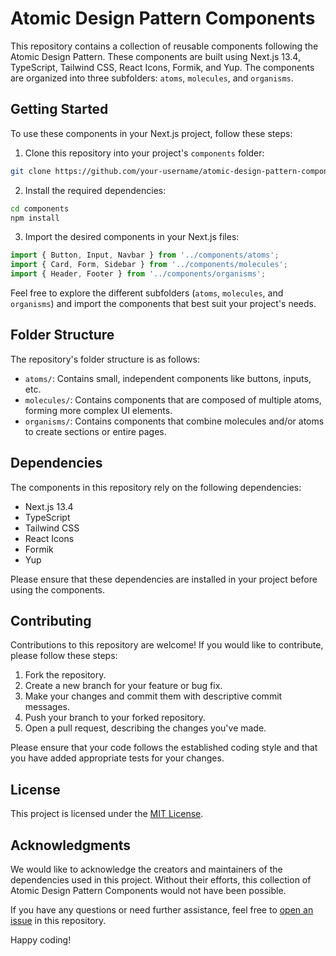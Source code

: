 # Atomic Design Pattern Components

This repository contains a collection of reusable components following the Atomic Design Pattern. These components are built using Next.js 13.4, TypeScript, Tailwind CSS, React Icons, Formik, and Yup. The components are organized into three subfolders: `atoms`, `molecules`, and `organisms`.

## Getting Started

To use these components in your Next.js project, follow these steps:

1. Clone this repository into your project's `components` folder:

```bash
git clone https://github.com/your-username/atomic-design-pattern-components.git components
```

2. Install the required dependencies:

```bash
cd components
npm install
```

3. Import the desired components in your Next.js files:

```javascript
import { Button, Input, Navbar } from '../components/atoms';
import { Card, Form, Sidebar } from '../components/molecules';
import { Header, Footer } from '../components/organisms';
```

Feel free to explore the different subfolders (`atoms`, `molecules`, and `organisms`) and import the components that best suit your project's needs.

## Folder Structure

The repository's folder structure is as follows:

- `atoms/`: Contains small, independent components like buttons, inputs, etc.
- `molecules/`: Contains components that are composed of multiple atoms, forming more complex UI elements.
- `organisms/`: Contains components that combine molecules and/or atoms to create sections or entire pages.

## Dependencies

The components in this repository rely on the following dependencies:

- Next.js 13.4
- TypeScript
- Tailwind CSS
- React Icons
- Formik
- Yup

Please ensure that these dependencies are installed in your project before using the components.

## Contributing

Contributions to this repository are welcome! If you would like to contribute, please follow these steps:

1. Fork the repository.
2. Create a new branch for your feature or bug fix.
3. Make your changes and commit them with descriptive commit messages.
4. Push your branch to your forked repository.
5. Open a pull request, describing the changes you've made.

Please ensure that your code follows the established coding style and that you have added appropriate tests for your changes.

## License

This project is licensed under the [MIT License](LICENSE).

## Acknowledgments

We would like to acknowledge the creators and maintainers of the dependencies used in this project. Without their efforts, this collection of Atomic Design Pattern Components would not have been possible.

If you have any questions or need further assistance, feel free to [open an issue](https://github.com/mwenaro/next13-atomic-design/issues) in this repository.

Happy coding!
